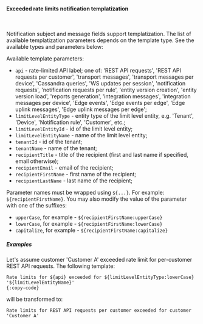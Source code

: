 #### Exceeded rate limits notification templatization

<div class="divider"></div>
<br/>

Notification subject and message fields support templatization.
The list of available templatization parameters depends on the template type.
See the available types and parameters below:

Available template parameters:

* `api` - rate-limited API label; one of: 'REST API requests', 'REST API requests per customer', 'transport messages', 
  'transport messages per device', 'Cassandra queries', 'WS updates per session', 'notification requests', 'notification requests per rule',
  'entity version creation', 'entity version load', 'reports generation', 'integration messages', 'integration messages per device',
  'Edge events', 'Edge events per edge', 'Edge uplink messages', 'Edge uplink messages per edge';
* `limitLevelEntityType` - entity type of the limit level entity, e.g. 'Tenant', 'Device', 'Notification rule', 'Customer', etc.;
* `limitLevelEntityId` - id of the limit level entity;
* `limitLevelEntityName` - name of the limit level entity;
* `tenantId` - id of the tenant;
* `tenantName` - name of the tenant;
* `recipientTitle` - title of the recipient (first and last name if specified, email otherwise);
* `recipientEmail` - email of the recipient;
* `recipientFirstName` - first name of the recipient;
* `recipientLastName` - last name of the recipient;

Parameter names must be wrapped using `${...}`. For example: `${recipientFirstName}`.
You may also modify the value of the parameter with one of the suffixes:

* `upperCase`, for example - `${recipientFirstName:upperCase}`
* `lowerCase`, for example - `${recipientFirstName:lowerCase}`
* `capitalize`, for example - `${recipientFirstName:capitalize}`

<div class="divider"></div>

##### Examples

Let's assume customer 'Customer A' exceeded rate limit for per-customer REST API requests. The following template:

```text
Rate limits for ${api} exceeded for ${limitLevelEntityType:lowerCase} '${limitLevelEntityName}'
{:copy-code}
```

will be transformed to:

```text
Rate limits for REST API requests per customer exceeded for customer 'Customer A'
```

<br>
<br>
